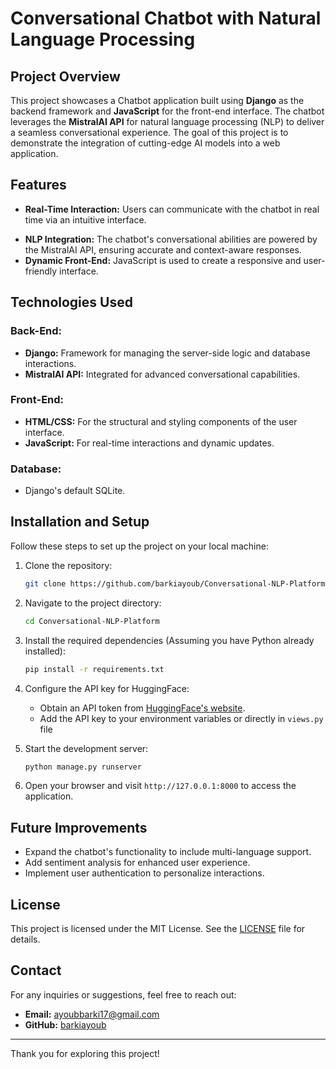 # Conversational Chatbot with Natural Language Processing

## Project Overview
This project showcases a Chatbot application built using **Django** as the backend framework and **JavaScript** for the front-end interface. The chatbot leverages the **MistralAI API** for natural language processing (NLP) to deliver a seamless conversational experience. The goal of this project is to demonstrate the integration of cutting-edge AI models into a web application.

## Features
- **Real-Time Interaction:** Users can communicate with the chatbot in real time via an intuitive interface.
<!-- - **Conversation Management:** Conversations are stored and managed efficiently using Django's robust ORM. -->
- **NLP Integration:** The chatbot's conversational abilities are powered by the MistralAI API, ensuring accurate and context-aware responses.
- **Dynamic Front-End:** JavaScript is used to create a responsive and user-friendly interface.

## Technologies Used
### Back-End:
- **Django:** Framework for managing the server-side logic and database interactions.
- **MistralAI API:** Integrated for advanced conversational capabilities.

### Front-End:
- **HTML/CSS:** For the structural and styling components of the user interface.
- **JavaScript:** For real-time interactions and dynamic updates.

### Database:
- Django's default SQLite.

## Installation and Setup
Follow these steps to set up the project on your local machine:

1. Clone the repository:
   ```bash
   git clone https://github.com/barkiayoub/Conversational-NLP-Platform.git
   ```

2. Navigate to the project directory:
   ```bash
   cd Conversational-NLP-Platform
   ```

3. Install the required dependencies (Assuming you have Python already installed):
   ```bash
   pip install -r requirements.txt
   ```

4. Configure the API key for HuggingFace:
   - Obtain an API token from [HuggingFace's website](https://huggingface.co/settings/tokens).
   - Add the API key to your environment variables or directly in `views.py` file

5. Start the development server:
   ```bash
   python manage.py runserver
   ```

8. Open your browser and visit `http://127.0.0.1:8000` to access the application.


## Future Improvements
- Expand the chatbot's functionality to include multi-language support.
- Add sentiment analysis for enhanced user experience.
- Implement user authentication to personalize interactions.

<!-- ## Contributing
Contributions are welcome! Please fork the repository and submit a pull request with your proposed changes. -->

## License
This project is licensed under the MIT License. See the [LICENSE](LICENSE) file for details.

## Contact
For any inquiries or suggestions, feel free to reach out:
- **Email:** ayoubbarki17@gmail.com
- **GitHub:** [barkiayoub](https://github.com/barkiayoub)

---
Thank you for exploring this project!


